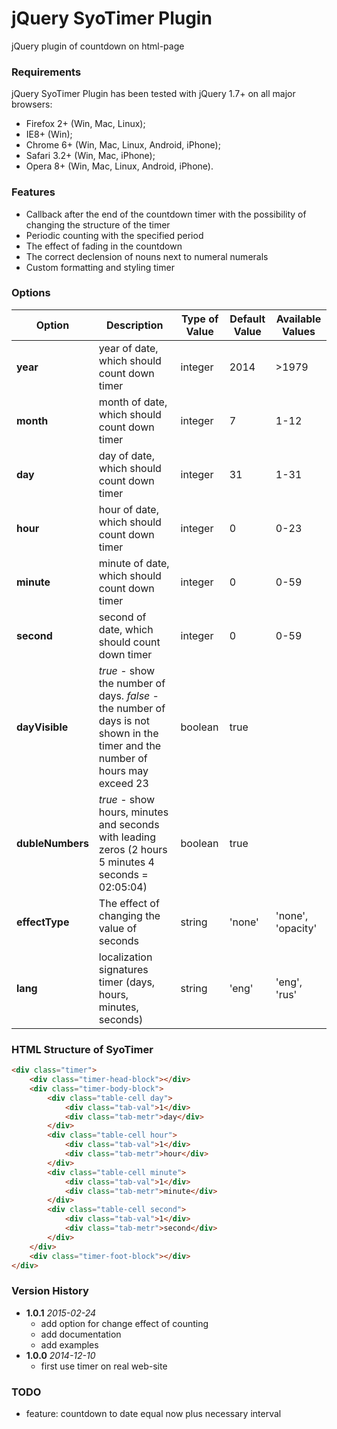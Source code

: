 jQuery SyoTimer Plugin
========

jQuery plugin of countdown on html-page

### Requirements
jQuery SyoTimer Plugin has been tested with jQuery 1.7+ on all major browsers:
* Firefox 2+ (Win, Mac, Linux);
* IE8+ (Win);
* Chrome 6+ (Win, Mac, Linux, Android, iPhone);
* Safari 3.2+ (Win, Mac, iPhone);
* Opera 8+ (Win, Mac, Linux, Android, iPhone).

### Features
* Callback after the end of the countdown timer with the possibility of changing the structure of the timer
* Periodic counting with the specified period
* The effect of fading in the countdown
* The correct declension of nouns next to numeral numerals
* Custom formatting and styling timer

### Options
|Option          |   Description                         | Type of Value | Default Value | Available Values |
| -------------- | ------------------------------------- | ------------- | ------------- | ---------------- |
|**year**        | year of date, which should count down timer | integer | 2014 | >1979 |
|**month**       | month of date, which should count down timer | integer | 7 | 1-12|
|**day**         | day of date, which should count down timer | integer | 31 | 1-31 |
|**hour**        | hour of date, which should count down timer | integer | 0 | 0-23 |
|**minute**      | minute of date, which should count down timer | integer | 0 | 0-59 |
|**second**      | second of date, which should count down timer | integer | 0 | 0-59 |
|**dayVisible**  | *true* - show the number of days. *false* - the number of days is not shown in the timer and the number of hours may exceed 23 | boolean | true |  |
|**dubleNumbers**| *true* - show hours, minutes and seconds with leading zeros (2 hours 5 minutes 4 seconds = 02:05:04) | boolean | true |  |
|**effectType**  | The effect of changing the value of seconds | string  | 'none' | 'none', 'opacity' |
|**lang**        | localization signatures timer (days, hours, minutes, seconds) | string  | 'eng'  | 'eng', 'rus' |




### HTML Structure of SyoTimer
```html
<div class="timer">
    <div class="timer-head-block"></div>
    <div class="timer-body-block">
        <div class="table-cell day">
            <div class="tab-val">1</div>
            <div class="tab-metr">day</div>
        </div>
        <div class="table-cell hour">
            <div class="tab-val">1</div>
            <div class="tab-metr">hour</div>
        </div>
        <div class="table-cell minute">
            <div class="tab-val">1</div>
            <div class="tab-metr">minute</div>
        </div>
        <div class="table-cell second">
            <div class="tab-val">1</div>
            <div class="tab-metr">second</div>
        </div>
    </div>
    <div class="timer-foot-block"></div>
</div>
```


### Version History

* **1.0.1** *2015-02-24*
    - add option for change effect of counting
    - add documentation
    - add examples
* **1.0.0** *2014-12-10*
    - first use timer on real web-site

### TODO
* feature: countdown to date equal now plus necessary interval